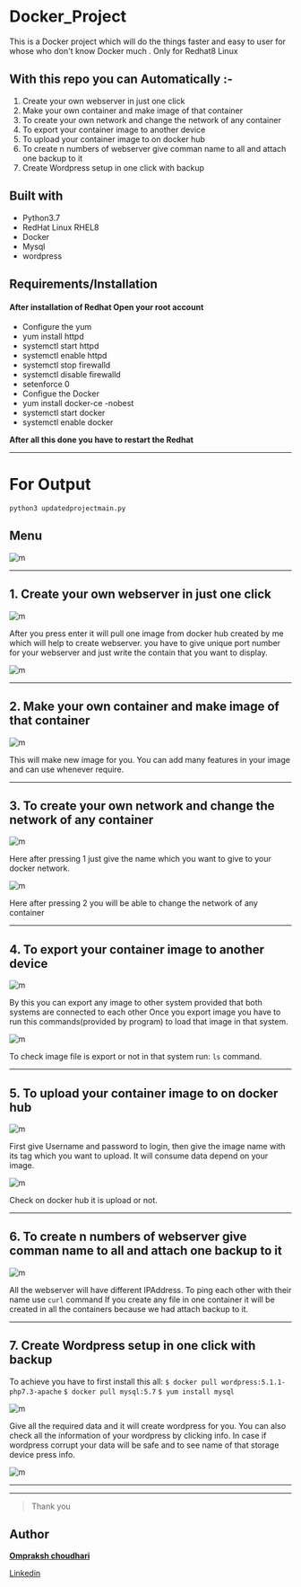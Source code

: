 # Docker_Project
This is a Docker project which will do the things faster and easy to user for whose who don't know Docker much .
Only for Redhat8 Linux

## With this repo you can Automatically :-
   
   1. Create your own webserver in just one click 
   2. Make your own container and make image of that container
   3. To create your own network and  change the network of any container
   4. To export your container image to another device
   5. To upload  your container image to on docker hub
   6. To create n numbers of webserver give comman name to all and attach one backup to it
   7. Create Wordpress setup in one click with backup

## Built with
- Python3.7
- RedHat Linux RHEL8
- Docker
- Mysql
- wordpress

## Requirements/Installation
#### After installation of Redhat Open your root account 
   - Configure the yum 
   - yum install httpd
   - systemctl start httpd 
   - systemctl enable httpd
   - systemctl stop firewalld
   - systemctl disable firewalld
   - setenforce 0
   - Configue the Docker 
   - yum install docker-ce -nobest
   - systemctl start docker
   - systemctl enable docker

**After all this done you have to restart the Redhat**
___
# For Output
```
python3 updatedprojectmain.py
```

## Menu 
  
  ![m](Welcome.png)
___
## 1. Create your own webserver in just one click 
  
  ![m](press1.png)
  
  After you press enter it will pull one image from docker hub created by me which will help to create
  webserver. 
  you have to give unique port number for your webserver and just write the contain that you want to display.  
  
  ![m](output1.png)
___
## 2. Make your own container and make image of that container
  
  ![m](press2.png)  
  
  This will make new image for you.
  You can add many features in your image and can use whenever require. 
___
## 3. To create your own network and  change the network of any container
  
  ![m](press3a.png) 
  
  Here after pressing 1 just give the name which you want to give to your docker network.
  
  ![m](press3b.png)  
  
  Here after pressing 2 you will be able to change the network of any container
___  
## 4. To export your container image to another device  
  
  ![m](press4.png)
  
  By this you can export any image to other system provided that both systems are connected to each other 
  Once you export image you have to run this commands(provided by program) to load that image in that system.  
  
  ![m](output4.png)
  
  To check image file is export or not in that system run: `ls` command.
___  
## 5. To upload  your container image to on docker hub
  ![m](press5.png)
  
  First give Username and password to login, then give the image name with its tag which you want to upload.
  It will consume data depend on your image.
  
  ![m](output5.png)     
  
  Check on docker hub it is upload or not.
___
##  6. To create n numbers of webserver give comman name to all and attach one backup to it
  
  ![m](press6.png) 
  
  All the webserver will have different IPAddress. 
  To ping each other with their name use `curl` command 
  If you create any file in one container it will be created in all the containers because we had attach backup to it. 
___
## 7. Create Wordpress setup in one click with backup
  
  To achieve you have to first install this all: 
    `$ docker pull wordpress:5.1.1-php7.3-apache`
    `$ docker pull mysql:5.7`
    `$ yum install mysql`
                     
  ![m](press7.png)
  
  Give all the required data and it will create wordpress for you.
  You can also check all the information of your wordpress by clicking info.
  In case if wordpress corrupt your data will be safe and to see name of that storage device press info. 
  
  ![m](output7.png)
___  
___

>Thank you  
  
## Author
[**Ompraksh choudhari**](https://github.com/Omprakash50)
   
   [Linkedin](https://www.linkedin.com/in/omprakash-choudhari-252027196)
